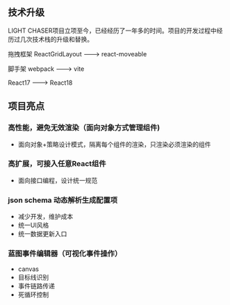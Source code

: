 ## 技术升级

LIGHT CHASER项目立项至今，已经经历了一年多的时间。项目的开发过程中经历过几次技术栈的升级和替换。

拖拽框架 ReactGridLayout --->  react-moveable

脚手架 webpack ---> vite

React17 ---> React18

## 项目亮点

### 高性能，避免无效渲染（面向对象方式管理组件)

- 面向对象+策略设计模式，隔离每个组件的渲染，只渲染必须渲染的组件

### 高扩展，可接入任意React组件

- 面向接口编程，设计统一规范

### json schema 动态解析生成配置项

- 减少开发，维护成本
- 统一UI风格
- 统一数据更新入口

### 蓝图事件编辑器（可视化事件操作）

- canvas
- 目标线识别
- 事件链路传递
- 死循环控制